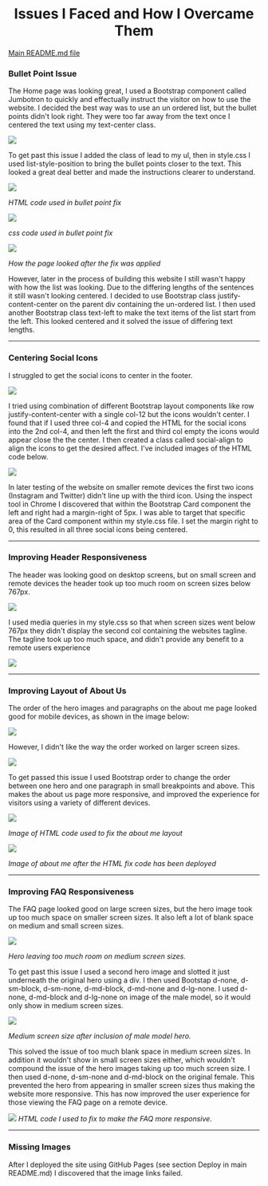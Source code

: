 <h1 style="text-align: center;">Issues I Faced and How I Overcame Them</h1>

<a href="/workspace/milestone-re-tie-dye/README.md">Main README.md file</a>

<h3>Bullet Point Issue</h3>

The Home page was looking great, I used a Bootstrap component called Jumbotron to quickly and effectually instruct the visitor on how to use the website. I decided the best way was to use an un ordered list, but the bullet points didn't look right. They were too far away from the text once I centered the text using my text-center class. 




<img src="issues-assets/issues-images/ulindexbulletpointstoofarout.png">



To get past this issue I added the class of lead to my ul, then in style.css I used list-style-position to bring the bullet points closer to the text. This looked a great deal better and made the instructions clearer to understand. 


<img src="issues-assets/issues-images/ulindexbulletpointstoofaroutfixhtml.png">

<i>HTML code used in bullet point fix</i>

<img src="issues-assets/issues-images/ulindexbulletpointstoofaroutfixcss.png">

<i>css code used in bullet point fix</i>

<img src="issues-assets/issues-images/ulindexbulletpointstoofaroutfix.png">
    
<i>How the page looked after the fix was applied</i>

However, later in the process of building this website I still wasn't happy with how the list was looking. Due to the differing lengths of the sentences it still wasn't looking centered. I decided to use Bootstrap class justify-content-center on the parent div containing the un-ordered list. I then used another Bootstrap class text-left to make the text items of the list start from the left. This looked centered and it solved the issue of differing text lengths. 

<hr>

<h3>Centering Social Icons</h3>

I struggled to get the social icons to center in the footer.

<img src="issues-assets/issues-images/can'tgetsocialstocenter.png">

I tried using combination of different Bootstrap layout components like row justify-content-center with a single col-12 but the icons wouldn't center. I found that if I used three col-4 and copied the HTML for the social icons into the 2nd col-4, and then left the first and third col empty the icons would appear close the the center. I then created a class called social-align to  align the icons to get the desired affect. I've included images of the HTML code below. 

<img src="issues-assets/issues-images/can'tgetsocialstocenterfix.png">

In later testing of the website on smaller remote devices the first two icons (Instagram and Twitter) didn't line up with the third icon. Using the inspect tool in Chrome I discovered that within the Bootstrap Card component the left and right had a margin-right of 5px. I was able to target that specific area of the Card component within my style.css file. I set the margin right to 0, this resulted in all three social icons being centered.  

<hr>

<h3>Improving Header Responsiveness</h3>

The header was looking good on desktop screens, but on small screen and remote devices the header took up too much room on screen sizes below 767px. 

<img src="issues-assets/issues-images/largeheaderinmobileview.png">

 I used media queries in my style.css so that when screen sizes went below 767px they didn't display the second col containing the websites tagline. The tagline took up too much space, and didn't provide any benefit to a remote users experience

<img src="issues-assets/issues-images/largeheaderinmobileviewfix.png">

<hr>

<h3>Improving Layout of About Us</h3>

The order of the hero images and paragraphs on the about me page looked good for mobile devices, as shown in the image below: 

<img src="issues-assets/issues-images/heroandtextlayoutaboutmemobile.png">

However, I didn't like the way the order worked on larger screen sizes. 

<img src="issues-assets/issues-images/heroandtextlayoutaboutmedesktop.png">

To get passed this issue I used Bootstrap order to change the order between one hero and one paragraph in small breakpoints and above. This makes the about us page more responsive, and improved the experience for visitors using a variety of different devices. 

<img src="issues-assets/issues-images/heroandtextlayoutaboutmedesktopfixcode.png">

<i>Image of HTML code used to fix the about me layout</i>

<img src="issues-assets/issues-images/heroandtextlayoutaboutmedesktopfix.png">

<i>Image of about me after the HTML fix code has been deployed</i>

<hr>

<h3>Improving FAQ Responsiveness</h3>

The FAQ page looked good on large screen sizes, but the hero image took up too much space on smaller screen sizes. It also left a lot of blank space on medium and small screen sizes.

<img src="issues-assets/issues-images/toomuchfreespaceinfaqmdsize.png">

<i>Hero leaving too much room on medium screen sizes.</i>

To get past this issue I used a second hero image and slotted it just underneath the original hero using a div. I then used Bootstap d-none, d-sm-block, d-sm-none, d-md-block, d-md-none and d-lg-none. I used d-none, d-md-block and d-lg-none on image of the male model, so it would only show in medium screen sizes. 
 
 <img src="issues-assets/issues-images/toomuchfreespaceinfaqmdsizeaddmale.png">

<i>Medium screen size after inclusion of male model hero.</i>
 
 This solved the issue of too much blank space in medium screen sizes. In addition it wouldn't show in small screen sizes either, which wouldn't compound the issue of the hero images taking up too much screen size. I then used d-none, d-sm-none and d-md-block on the original female. This prevented the hero from appearing in smaller screen sizes thus making the website more responsive. This has now improved the user experience for those viewing the FAQ page on a remote device. 

<img src="issues-assets/issues-images/toomuchfreespaceinfaqmdsizeaddmalehtmlfix.png">
<i>HTML code I used to fix to make the FAQ more responsive.</i>

<hr>

<h3>Missing Images</h3>
After I deployed the site using GitHub Pages (see section Deploy in main README.md) I discovered that the image links failed. 




